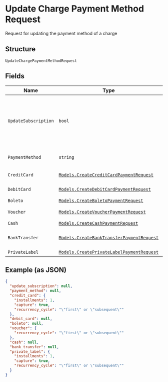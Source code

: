 
# Update Charge Payment Method Request

Request for updating the payment method of a charge

## Structure

`UpdateChargePaymentMethodRequest`

## Fields

| Name | Type | Tags | Description |
|  --- | --- | --- | --- |
| `UpdateSubscription` | `bool` | Required | Indicates if the payment method from the subscription must also be updated |
| `PaymentMethod` | `string` | Required | The new payment method |
| `CreditCard` | [`Models.CreateCreditCardPaymentRequest`](../../doc/models/create-credit-card-payment-request.md) | Required | Credit card data |
| `DebitCard` | [`Models.CreateDebitCardPaymentRequest`](../../doc/models/create-debit-card-payment-request.md) | Required | Debit card data |
| `Boleto` | [`Models.CreateBoletoPaymentRequest`](../../doc/models/create-boleto-payment-request.md) | Required | Boleto data |
| `Voucher` | [`Models.CreateVoucherPaymentRequest`](../../doc/models/create-voucher-payment-request.md) | Required | Voucher data |
| `Cash` | [`Models.CreateCashPaymentRequest`](../../doc/models/create-cash-payment-request.md) | Required | Cash data |
| `BankTransfer` | [`Models.CreateBankTransferPaymentRequest`](../../doc/models/create-bank-transfer-payment-request.md) | Required | Bank Transfer data |
| `PrivateLabel` | [`Models.CreatePrivateLabelPaymentRequest`](../../doc/models/create-private-label-payment-request.md) | Required | - |

## Example (as JSON)

```json
{
  "update_subscription": null,
  "payment_method": null,
  "credit_card": {
    "installments": 1,
    "capture": true,
    "recurrency_cycle": "\"first\" or \"subsequent\""
  },
  "debit_card": null,
  "boleto": null,
  "voucher": {
    "recurrency_cycle": "\"first\" or \"subsequent\""
  },
  "cash": null,
  "bank_transfer": null,
  "private_label": {
    "installments": 1,
    "capture": true,
    "recurrency_cycle": "\"first\" or \"subsequent\""
  }
}
```

